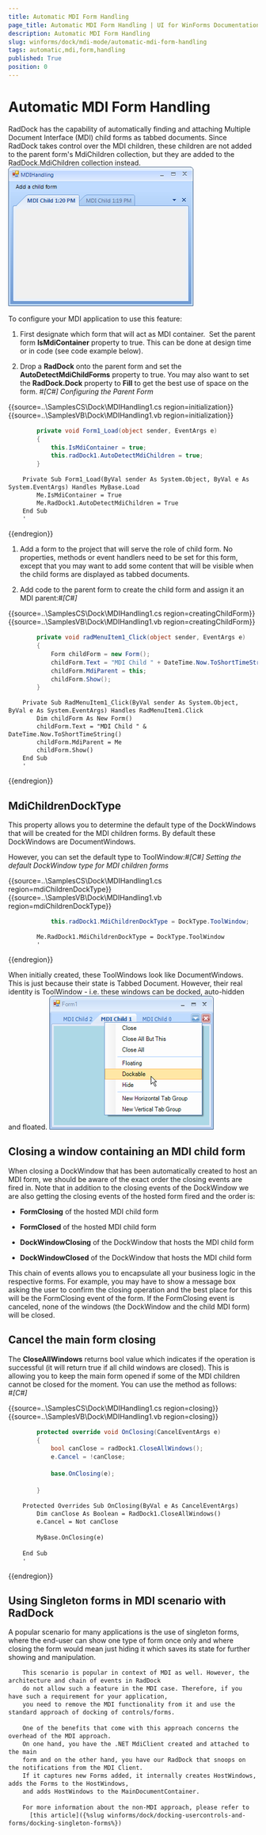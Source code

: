 ```yaml
---
title: Automatic MDI Form Handling
page_title: Automatic MDI Form Handling | UI for WinForms Documentation
description: Automatic MDI Form Handling
slug: winforms/dock/mdi-mode/automatic-mdi-form-handling
tags: automatic,mdi,form,handling
published: True
position: 0
---
```


# Automatic MDI Form Handling



RadDock has the capability of automatically finding and attaching Multiple Document Interface (MDI) child forms as tabbed documents. Since RadDock takes control over the MDI children, these children are not added to the parent form's MdiChildren collection, but they are added to the RadDock.MdiChildren collection instead.![dock-mdi-mode-automatic-mdi-form-handling 001](images/dock-mdi-mode-automatic-mdi-form-handling001.png)

To configure your MDI application to use this feature:

1. First designate which form that will act as MDI container.  Set the parent form __IsMdiContainer__ property to true. This can be done at design time or in code (see code example below).
          

1. Drop a __RadDock__ onto the parent form and set the __AutoDetectMdiChildForms__ property to true. You may also want to set the __RadDock.Dock__ property to __Fill__ to get the best use of space on the form.
          #_[C#] Configuring the Parent Form_

	



{{source=..\SamplesCS\Dock\MDIHandling1.cs region=initialization}} 
{{source=..\SamplesVB\Dock\MDIHandling1.vb region=initialization}} 

````C#
        private void Form1_Load(object sender, EventArgs e)
        {
            this.IsMdiContainer = true;
            this.radDock1.AutoDetectMdiChildren = true;
        }
````
````VB.NET
    Private Sub Form1_Load(ByVal sender As System.Object, ByVal e As System.EventArgs) Handles MyBase.Load
        Me.IsMdiContainer = True
        Me.RadDock1.AutoDetectMdiChildren = True
    End Sub
    '
````

{{endregion}} 




1. Add a form to the project that will serve the role of child form. No properties, methods or event handlers need to be set for this form, except that you may want to add some content that will be visible when the child forms are displayed as tabbed documents.

1. Add code to the parent form to create the child form and assign it an MDI parent:#_[C#]_

	



{{source=..\SamplesCS\Dock\MDIHandling1.cs region=creatingChildForm}} 
{{source=..\SamplesVB\Dock\MDIHandling1.vb region=creatingChildForm}} 

````C#
        private void radMenuItem1_Click(object sender, EventArgs e)
        {
            Form childForm = new Form();
            childForm.Text = "MDI Child " + DateTime.Now.ToShortTimeString();
            childForm.MdiParent = this;
            childForm.Show();
        }
````
````VB.NET
    Private Sub RadMenuItem1_Click(ByVal sender As System.Object, ByVal e As System.EventArgs) Handles RadMenuItem1.Click
        Dim childForm As New Form()
        childForm.Text = "MDI Child " & DateTime.Now.ToShortTimeString()
        childForm.MdiParent = Me
        childForm.Show()
    End Sub
    '
````

{{endregion}} 








## MdiChildrenDockType

This property allows you to determine the default type of the DockWindows that will be created for the MDI children forms. By default these DockWindows are DocumentWindows. 



However, you can set the default type to ToolWindow:#_[C#] Setting the default DockWindow type for MDI children forms_

	



{{source=..\SamplesCS\Dock\MDIHandling1.cs region=mdiChildrenDockType}} 
{{source=..\SamplesVB\Dock\MDIHandling1.vb region=mdiChildrenDockType}} 

````C#
            this.radDock1.MdiChildrenDockType = DockType.ToolWindow;
````
````VB.NET
        Me.RadDock1.MdiChildrenDockType = DockType.ToolWindow
        '
````

{{endregion}} 






When initially created, these ToolWindows look like DocumentWindows. This is just because their state is Tabbed Document. However, their real identity is ToolWindow - i.e. these windows can be docked, auto-hidden and floated. ![dock-mdi-mode-automatic-mdi-form-handling 002](images/dock-mdi-mode-automatic-mdi-form-handling002.png)

## Closing a window containing an MDI child form

When closing a DockWindow that has been automatically created to host an MDI form, we should be aware
        of the exact order the closing events are fired in. Note that in addition to the closing events of the
        DockWindow we are also getting the closing events of the hosted form fired and the order is:
      

* __FormClosing__ of the hosted MDI child form
            

* __FormClosed__ of the hosted MDI child form
            

* __DockWindowClosing__ of the DockWindow that hosts the MDI child form
            

* __DockWindowClosed__ of the DockWindow that hosts the MDI child form
            

This chain of events allows you to encapsulate all your business logic in the respective forms. For example,
        you may have to show a message box asking the user to confirm the closing operation and the best place for this will
        be the FormClosing event of the form. If the FormClosing event is canceled, none of the windows (the DockWindow and the 
        child MDI form) will be closed.      
        

## Cancel the main form closing

The __CloseAllWindows__ returns bool value which indicates if the operation is successful (it will return true if all child windows are closed).
        This is allowing you to keep the main form opened if some of the MDI children cannot be closed for the moment. You can use the method as follows:      
        #_[C#]_

	



{{source=..\SamplesCS\Dock\MDIHandling1.cs region=closing}} 
{{source=..\SamplesVB\Dock\MDIHandling1.vb region=closing}} 

````C#
        protected override void OnClosing(CancelEventArgs e)
        {
            bool canClose = radDock1.CloseAllWindows();
            e.Cancel = !canClose;

            base.OnClosing(e);

        }
````
````VB.NET
    Protected Overrides Sub OnClosing(ByVal e As CancelEventArgs)
        Dim canClose As Boolean = RadDock1.CloseAllWindows()
        e.Cancel = Not canClose

        MyBase.OnClosing(e)

    End Sub
    '
````

{{endregion}} 




## Using Singleton forms in MDI scenario with RadDock

A popular scenario for many applications is the use of singleton forms, where the end-user
		can show one type of form once only and where closing the form would mean just hiding it which saves its 
		state for further showing and manipulation.
		
		This scenario is popular in context of MDI as well. However, the architecture and chain of events in RadDock
		do not allow such a feature in the MDI case. Therefore, if you have such a requirement for your application,
		you need to remove the MDI functionality from it and use the standard approach of docking of controls/forms.
		
		One of the benefits that come with this approach concerns the overhead of the MDI approach. 
		On one hand, you have the .NET MdiClient created and attached to the main 
		form and on the other hand, you have our RadDock that snoops on the notifications from the MDI Client. 
		If it captures new Forms added, it internally creates HostWindows, adds the Forms to the HostWindows, 
		and adds HostWindows to the MainDocumentContainer.
		
		For more information about the non-MDI approach, please refer to 
		  [this article]({%slug winforms/dock/docking-usercontrols-and-forms/docking-singleton-forms%})
